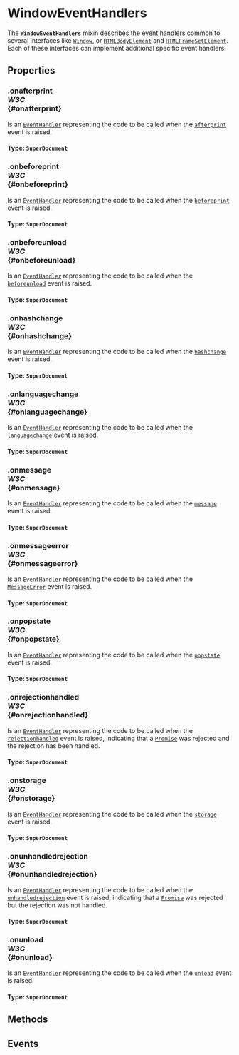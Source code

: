 # WindowEventHandlers

<div class='overview'>The <strong><code>WindowEventHandlers</code></strong> mixin describes the event handlers common to several interfaces like <a href="/en-US/docs/Web/API/Window" title="The Window interface represents a window containing a DOM document; the document property points to the DOM document loaded in that window."><code>Window</code></a>, or <a href="/en-US/docs/Web/API/HTMLBodyElement" title="The HTMLBodyElement interface provides special properties (beyond those inherited from the regular HTMLElement interface) for manipulating <body> elements."><code>HTMLBodyElement</code></a> and <a href="/en-US/docs/Web/API/HTMLFrameSetElement" title="The HTMLFrameSetElement interface provides special properties (beyond those of the regular HTMLElement interface they also inherit) for manipulating <frameset> elements."><code>HTMLFrameSetElement</code></a>. Each of these interfaces can implement additional specific event handlers.</div>

## Properties

### .onafterprint <div class="specs"><i>W3C</i></div> {#onafterprint}

Is an <a href="/en-US/docs/Web/API/EventHandler" title="REDIRECT DOM event handlers"><code>EventHandler</code></a> representing the code to be called when the <code><a href="/en-US/docs/Web/Events/afterprint" title="/en-US/docs/Web/Events/afterprint">afterprint</a></code> event is raised.

#### **Type**: `SuperDocument`

### .onbeforeprint <div class="specs"><i>W3C</i></div> {#onbeforeprint}

Is an <a href="/en-US/docs/Web/API/EventHandler" title="REDIRECT DOM event handlers"><code>EventHandler</code></a> representing the code to be called when the <code><a href="/en-US/docs/Web/Events/beforeprint" title="/en-US/docs/Web/Events/beforeprint">beforeprint</a></code> event is raised.

#### **Type**: `SuperDocument`

### .onbeforeunload <div class="specs"><i>W3C</i></div> {#onbeforeunload}

Is an <a href="/en-US/docs/Web/API/EventHandler" title="REDIRECT DOM event handlers"><code>EventHandler</code></a> representing the code to be called when the <code><a href="/en-US/docs/Web/Events/beforeunload" title="/en-US/docs/Web/Events/beforeunload">beforeunload</a></code> event is raised.

#### **Type**: `SuperDocument`

### .onhashchange <div class="specs"><i>W3C</i></div> {#onhashchange}

Is an <a href="/en-US/docs/Web/API/EventHandler" title="REDIRECT DOM event handlers"><code>EventHandler</code></a> representing the code to be called when the <code><a href="/en-US/docs/Web/Events/hashchange" title="/en-US/docs/Web/Events/hashchange">hashchange</a></code> event is raised.

#### **Type**: `SuperDocument`

### .onlanguagechange <div class="specs"><i>W3C</i></div> {#onlanguagechange}

Is an <a href="/en-US/docs/Web/API/EventHandler" title="REDIRECT DOM event handlers"><code>EventHandler</code></a> representing the code to be called when the <code><a href="/en-US/docs/Web/Events/languagechange" title="/en-US/docs/Web/Events/languagechange">languagechange</a></code> event is raised.

#### **Type**: `SuperDocument`

### .onmessage <div class="specs"><i>W3C</i></div> {#onmessage}

Is an <a href="/en-US/docs/Web/API/EventHandler" title="REDIRECT DOM event handlers"><code>EventHandler</code></a> representing the code to be called when the <code><a href="/en-US/docs/Web/Events/message" title="/en-US/docs/Web/Events/message">message</a></code> event is raised.

#### **Type**: `SuperDocument`

### .onmessageerror <div class="specs"><i>W3C</i></div> {#onmessageerror}

Is an <a href="/en-US/docs/Web/API/EventHandler" title="REDIRECT DOM event handlers"><code>EventHandler</code></a> representing the code to be called when the <code><a href="/en-US/docs/Web/Events/MessageError" title="/en-US/docs/Web/Events/MessageError">MessageError</a></code> event is raised.

#### **Type**: `SuperDocument`

### .onpopstate <div class="specs"><i>W3C</i></div> {#onpopstate}

Is an <a href="/en-US/docs/Web/API/EventHandler" title="REDIRECT DOM event handlers"><code>EventHandler</code></a> representing the code to be called when the <code><a href="/en-US/docs/Web/Events/popstate" title="/en-US/docs/Web/Events/popstate">popstate</a></code> event is raised.

#### **Type**: `SuperDocument`

### .onrejectionhandled <div class="specs"><i>W3C</i></div> {#onrejectionhandled}

Is an <a href="/en-US/docs/Web/API/EventHandler" title="REDIRECT DOM event handlers"><code>EventHandler</code></a> representing the code to be called when the <code><a href="/en-US/docs/Web/Events/rejectionhandled" title="/en-US/docs/Web/Events/rejectionhandled">rejectionhandled</a></code> event is raised, indicating that a <a href="/en-US/docs/Web/JavaScript/Reference/Global_Objects/Promise" title="The Promise object represents the eventual completion (or failure) of an asynchronous operation, and its resulting value."><code>Promise</code></a> was rejected and the rejection has been handled.

#### **Type**: `SuperDocument`

### .onstorage <div class="specs"><i>W3C</i></div> {#onstorage}

Is an <a href="/en-US/docs/Web/API/EventHandler" title="REDIRECT DOM event handlers"><code>EventHandler</code></a> representing the code to be called when the <code><a href="/en-US/docs/Web/Events/storage" title="/en-US/docs/Web/Events/storage">storage</a></code> event is raised.

#### **Type**: `SuperDocument`

### .onunhandledrejection <div class="specs"><i>W3C</i></div> {#onunhandledrejection}

Is an <a href="/en-US/docs/Web/API/EventHandler" title="REDIRECT DOM event handlers"><code>EventHandler</code></a> representing the code to be called when the <code><a href="/en-US/docs/Web/Events/unhandledrejection" title="/en-US/docs/Web/Events/unhandledrejection">unhandledrejection</a></code> event is raised, indicating that a <a href="/en-US/docs/Web/JavaScript/Reference/Global_Objects/Promise" title="The Promise object represents the eventual completion (or failure) of an asynchronous operation, and its resulting value."><code>Promise</code></a> was rejected but the rejection was not handled.

#### **Type**: `SuperDocument`

### .onunload <div class="specs"><i>W3C</i></div> {#onunload}

Is an <a href="/en-US/docs/Web/API/EventHandler" title="REDIRECT DOM event handlers"><code>EventHandler</code></a> representing the code to be called when the <code><a href="/en-US/docs/Web/Events/unload" title="/en-US/docs/Web/Events/unload">unload</a></code> event is raised.

#### **Type**: `SuperDocument`

## Methods

## Events
